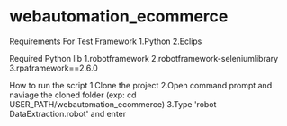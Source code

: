 # webautomation_ecommerce

Requirements For Test Framework
1.Python
2.Eclips

Required Python lib
1.robotframework
2.robotframework-seleniumlibrary
3.rpaframework==2.6.0

How to run the script
1.Clone the project
2.Open command prompt and naviage the cloned folder (exp: cd USER_PATH/webautomation_ecommerce)
3.Type 'robot DataExtraction.robot' and enter

